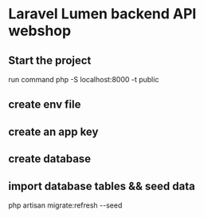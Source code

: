 # Laravel Lumen backend API webshop

## Start the project

run command php -S localhost:8000 -t public

## create env file

## create an app key

## create database

## import database tables && seed data

php artisan migrate:refresh --seed